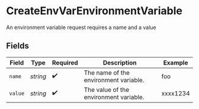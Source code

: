 # CreateEnvVarEnvironmentVariable

An environment variable request requires a name and a value


## Fields

| Field                                  | Type                                   | Required                               | Description                            | Example                                |
| -------------------------------------- | -------------------------------------- | -------------------------------------- | -------------------------------------- | -------------------------------------- |
| `name`                                 | *string*                               | :heavy_check_mark:                     | The name of the environment variable.  | foo                                    |
| `value`                                | *string*                               | :heavy_check_mark:                     | The value of the environment variable. | xxxx1234                               |